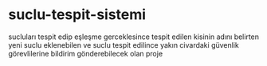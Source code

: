 # suclu-tespit-sistemi
sucluları tespit edip eşleşme gerceklesince tespit edilen kisinin adını belirten yeni suclu eklenebilen ve suclu tespit edilince yakın civardaki güvenlik görevlilerine bildirim gönderebilecek olan proje
